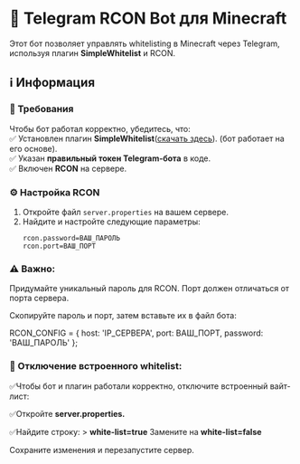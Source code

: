 # 🤖 Telegram RCON Bot для Minecraft

Этот бот позволяет управлять whitelisting в Minecraft через Telegram, используя плагин **SimpleWhitelist** и RCON.

## ℹ️ Информация

### 🔧 Требования  
Чтобы бот работал корректно, убедитесь, что:  
✅ Установлен плагин **SimpleWhitelist**([скачать здесь](https://modrinth.com/plugin/simplewhitelist?version=1.20.4&loader=paper)).   (бот работает на его основе).  
✅ Указан **правильный токен Telegram-бота** в коде.  
✅ Включен **RCON** на сервере.  

### ⚙️ Настройка RCON  
1. Откройте файл `server.properties` на вашем сервере.  
2. Найдите и настройте следующие параметры:  
   ```properties
   rcon.password=ВАШ_ПАРОЛЬ
   rcon.port=ВАШ_ПОРТ

### **⚠️ Важно:**

Придумайте уникальный пароль для RCON.
Порт должен отличаться от порта сервера.

Скопируйте пароль и порт, затем вставьте их в файл бота:

RCON_CONFIG = {
    host: 'IP_СЕРВЕРА',
    port: ВАШ_ПОРТ,
    password: 'ВАШ_ПАРОЛЬ'
};

### **🚫 Отключение встроенного whitelist:**

✅Чтобы бот и плагин работали корректно, отключите встроенный вайт-лист:

✅Откройте **server.properties.**

✅Найдите строку:  > **white-list=true** Замените на **white-list=false**

Сохраните изменения и перезапустите сервер.

